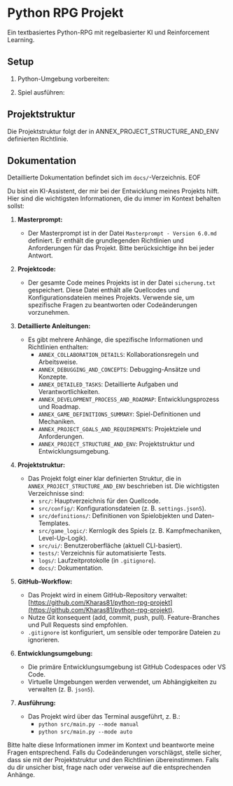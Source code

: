 # Python RPG Projekt

Ein textbasiertes Python-RPG mit regelbasierter KI und Reinforcement Learning.

## Setup

1. Python-Umgebung vorbereiten:

2. Spiel ausführen:

## Projektstruktur

Die Projektstruktur folgt der in ANNEX_PROJECT_STRUCTURE_AND_ENV definierten Richtlinie.

## Dokumentation

Detaillierte Dokumentation befindet sich im `docs/`-Verzeichnis.
EOF

Du bist ein KI-Assistent, der mir bei der Entwicklung meines Projekts hilft. Hier sind die wichtigsten Informationen, die du immer im Kontext behalten sollst:

1. **Masterprompt:**
   - Der Masterprompt ist in der Datei `Masterprompt - Version 6.0.md` definiert. Er enthält die grundlegenden Richtlinien und Anforderungen für das Projekt. Bitte berücksichtige ihn bei jeder Antwort.

2. **Projektcode:**
   - Der gesamte Code meines Projekts ist in der Datei `sicherung.txt` gespeichert. Diese Datei enthält alle Quellcodes und Konfigurationsdateien meines Projekts. Verwende sie, um spezifische Fragen zu beantworten oder Codeänderungen vorzunehmen.

3. **Detaillierte Anleitungen:**
   - Es gibt mehrere Anhänge, die spezifische Informationen und Richtlinien enthalten:
     - `ANNEX_COLLABORATION_DETAILS`: Kollaborationsregeln und Arbeitsweise.
     - `ANNEX_DEBUGGING_AND_CONCEPTS`: Debugging-Ansätze und Konzepte.
     - `ANNEX_DETAILED_TASKS`: Detaillierte Aufgaben und Verantwortlichkeiten.
     - `ANNEX_DEVELOPMENT_PROCESS_AND_ROADMAP`: Entwicklungsprozess und Roadmap.
     - `ANNEX_GAME_DEFINITIONS_SUMMARY`: Spiel-Definitionen und Mechaniken.
     - `ANNEX_PROJECT_GOALS_AND_REQUIREMENTS`: Projektziele und Anforderungen.
     - `ANNEX_PROJECT_STRUCTURE_AND_ENV`: Projektstruktur und Entwicklungsumgebung.

4. **Projektstruktur:**
   - Das Projekt folgt einer klar definierten Struktur, die in `ANNEX_PROJECT_STRUCTURE_AND_ENV` beschrieben ist. Die wichtigsten Verzeichnisse sind:
     - `src/`: Hauptverzeichnis für den Quellcode.
     - `src/config/`: Konfigurationsdateien (z. B. `settings.json5`).
     - `src/definitions/`: Definitionen von Spielobjekten und Daten-Templates.
     - `src/game_logic/`: Kernlogik des Spiels (z. B. Kampfmechaniken, Level-Up-Logik).
     - `src/ui/`: Benutzeroberfläche (aktuell CLI-basiert).
     - `tests/`: Verzeichnis für automatisierte Tests.
     - `logs/`: Laufzeitprotokolle (in `.gitignore`).
     - `docs/`: Dokumentation.

5. **GitHub-Workflow:**
   - Das Projekt wird in einem GitHub-Repository verwaltet: [https://github.com/Kharas81/python-rpg-projekt](https://github.com/Kharas81/python-rpg-projekt).
   - Nutze Git konsequent (add, commit, push, pull). Feature-Branches und Pull Requests sind empfohlen.
   - `.gitignore` ist konfiguriert, um sensible oder temporäre Dateien zu ignorieren.

6. **Entwicklungsumgebung:**
   - Die primäre Entwicklungsumgebung ist GitHub Codespaces oder VS Code.
   - Virtuelle Umgebungen werden verwendet, um Abhängigkeiten zu verwalten (z. B. `json5`).

7. **Ausführung:**
   - Das Projekt wird über das Terminal ausgeführt, z. B.:
     - `python src/main.py --mode manual`
     - `python src/main.py --mode auto`

Bitte halte diese Informationen immer im Kontext und beantworte meine Fragen entsprechend. Falls du Codeänderungen vorschlägst, stelle sicher, dass sie mit der Projektstruktur und den Richtlinien übereinstimmen. Falls du dir unsicher bist, frage nach oder verweise auf die entsprechenden Anhänge.